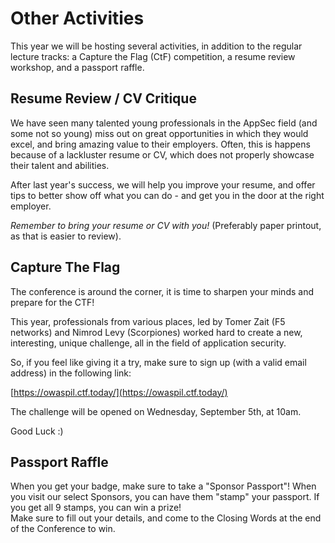 ---
---

# Other Activities

This year we will be hosting several activities, in addition to the regular lecture tracks: a Capture the Flag (CtF) competition, a resume review workshop, and a passport raffle. 

## Resume Review / CV Critique

We have seen many talented young professionals in the AppSec field (and some not so young) miss out on great opportunities in which they would excel, and bring amazing value to their employers. Often, this is happens because of a lackluster resume or CV, which does not properly showcase their talent and abilities.  

After last year's success, we will help you improve your resume, and offer tips to better show off what you can do - and get you in the door at the right employer.  

*Remember to bring your resume or CV with you!* (Preferably paper printout, as that is easier to review). 


## Capture The Flag


The conference is around the corner, it is time to sharpen your minds and prepare for the CTF!


This year, professionals from various places, led by Tomer Zait (F5 networks) and Nimrod Levy (Scorpiones) worked hard to create a new, interesting, unique challenge, all in the field of application security.


So, if you feel like giving it a try, make sure to sign up (with a valid email address) in the following link:

[https://owaspil.ctf.today/](https://owaspil.ctf.today/)


The challenge will be opened on Wednesday, September 5th, at 10am.


Good Luck :)


## Passport Raffle

When you get your badge, make sure to take a "Sponsor Passport"! When you visit our select Sponsors, you can have them "stamp" your passport. If you get all 9 stamps, you can win a prize!   
Make sure to fill out your details, and come to the Closing Words at the end of the Conference to win.   

